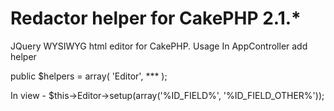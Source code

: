 Redactor helper for CakePHP 2.1.*
===============

JQuery WYSIWYG html editor for CakePHP. 
Usage
In AppController add helper

public $helpers = array(
              'Editor',
               ***
);

In view - $this->Editor->setup(array('%ID_FIELD%', '%ID_FIELD_OTHER%'));

